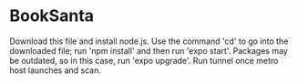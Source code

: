 # BookSanta
Download this file and install node.js. Use the command 'cd' to go into the downloaded file; run 'npm install' and then run 'expo start'. Packages may be outdated, so in this case, run 'expo upgrade'. Run tunnel once metro host launches and scan.
